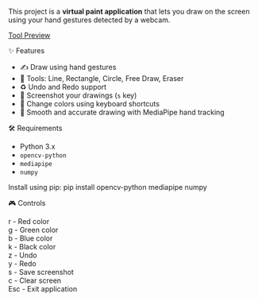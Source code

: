 This project is a **virtual paint application** that lets you draw on the screen using your hand gestures detected by a webcam. 

[Tool Preview](tools.png)

 ✨ Features
- ✍️ Draw using hand gestures
- 📏 Tools: Line, Rectangle, Circle, Free Draw, Eraser
- ♻️ Undo and Redo support
- 📸 Screenshot your drawings (`s` key)
- 🎨 Change colors using keyboard shortcuts
- 🔄 Smooth and accurate drawing with MediaPipe hand tracking

🛠 Requirements
- Python 3.x
- `opencv-python`
- `mediapipe`
- `numpy`

Install using pip:
pip install opencv-python mediapipe numpy

🎮 Controls

r   - Red color  
g   - Green color  
b   - Blue color  
k   - Black color  
z   - Undo  
y   - Redo  
s   - Save screenshot  
c   - Clear screen  
Esc - Exit application  
